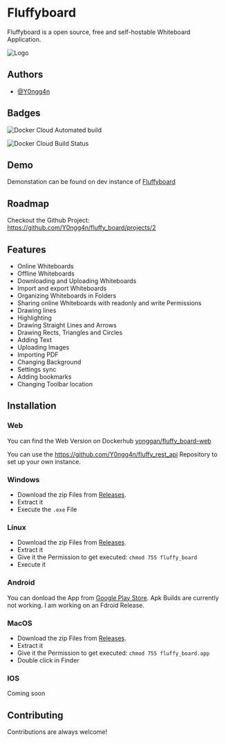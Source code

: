 
# Fluffyboard

Fluffyboard is a open source, free and self-hostable Whiteboard Application.

![Logo](https://cdn.oblivioncoding.pro/fluffy_board/AppLogo.png)
## Authors

- [@Y0ngg4n](https://www.github.com/Y0ngg4n)


  
## Badges

![Docker Cloud Automated build](https://img.shields.io/docker/cloud/automated/yonggan/fluffy_board-web?style=for-the-badge)

![Docker Cloud Build Status](https://img.shields.io/docker/cloud/build/yonggan/fluffy_board-web?style=for-the-badge)
## Demo

Demonstation can be found on dev instance of [Fluffyboard](https://fluffyboard.obco.pro)

  
## Roadmap

Checkout the Github Project: https://github.com/Y0ngg4n/fluffy_board/projects/2

  
## Features

- Online Whiteboards
- Offline Whiteboards
- Downloading and Uploading Whiteboards
- Import and export Whiteboards
- Organizing Whiteboards in Folders
- Sharing online Whiteboards with readonly and write Permissions
- Drawing lines
- Highlighting
- Drawing Straight Lines and Arrows
- Drawing Rects, Triangles and Circles
- Adding Text
- Uploading Images
- Importing PDF
- Changing Background
- Settings sync
- Adding bookmarks
- Changing Toolbar location
## Installation
### Web
You can find the Web Version on Dockerhub [yonggan/fluffy_board-web](https://hub.docker.com/repository/docker/yonggan/fluffy_board-web/)

You can use the https://github.com/Y0ngg4n/fluffy_rest_api Repository to set up your own instance.

### Windows
- Download the zip Files from [Releases](https://github.com/Y0ngg4n/fluffy_board/releases).
- Extract it
- Execute the `.exe` File

### Linux
- Download the zip Files from [Releases](https://github.com/Y0ngg4n/fluffy_board/releases).
- Extract it
- Give it the Permission to get executed: `chmod 755 fluffy_board`
- Execute it

### Android
You can donload the App from [Google Play Store](https://play.google.com/store/apps/details?id=pro.oblivioncoding.fluffy_board).
Apk Builds are currently not working.
I am working on an Fdroid Release.

### MacOS
- Download the zip Files from [Releases](https://github.com/Y0ngg4n/fluffy_board/releases).
- Extract it
- Give it the Permission to get executed: `chmod 755 fluffy_board.app`
- Double click in Finder

### IOS 
Coming soon

## Contributing

Contributions are always welcome!

  
